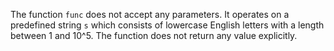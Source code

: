 The function `func` does not accept any parameters. It operates on a predefined string `s` which consists of lowercase English letters with a length between 1 and 10^5. The function does not return any value explicitly.